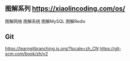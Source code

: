 
## 图解系列 https://xiaolincoding.com/os/
图解网络  图解系统  图解MySQL  图解Redis

## Git 
https://learngitbranching.js.org/?locale=zh_CN
https://git-scm.com/book/zh/v2
